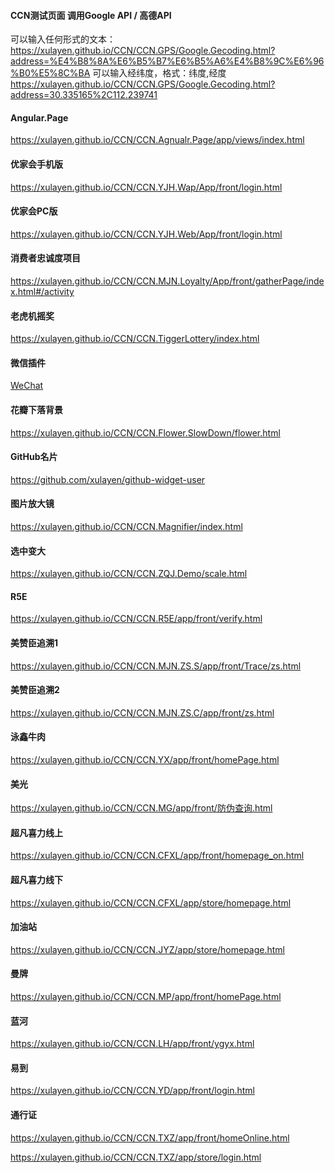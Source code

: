 ﻿#### CCN测试页面 调用Google API / 高德API

可以输入任何形式的文本： 
https://xulayen.github.io/CCN/CCN.GPS/Google.Gecoding.html?address=%E4%B8%8A%E6%B5%B7%E6%B5%A6%E4%B8%9C%E6%96%B0%E5%8C%BA
可以输入经纬度，格式：纬度,经度 
https://xulayen.github.io/CCN/CCN.GPS/Google.Gecoding.html?address=30.335165%2C112.239741

####  Angular.Page
https://xulayen.github.io/CCN/CCN.Agnualr.Page/app/views/index.html

#### 优家会手机版
https://xulayen.github.io/CCN/CCN.YJH.Wap/App/front/login.html

#### 优家会PC版
https://xulayen.github.io/CCN/CCN.YJH.Web/App/front/login.html

#### 消费者忠诚度项目
https://xulayen.github.io/CCN/CCN.MJN.Loyalty/App/front/gatherPage/index.html#/activity

#### 老虎机摇奖
https://xulayen.github.io/CCN/CCN.TiggerLottery/index.html

#### 微信插件
[WeChat](https://github.com/xulayen/WeChat)

#### 花瓣下落背景
https://xulayen.github.io/CCN/CCN.Flower.SlowDown/flower.html

#### GitHub名片
https://github.com/xulayen/github-widget-user

#### 图片放大镜
https://xulayen.github.io/CCN/CCN.Magnifier/index.html

#### 选中变大
https://xulayen.github.io/CCN/CCN.ZQJ.Demo/scale.html

#### R5E
https://xulayen.github.io/CCN/CCN.R5E/app/front/verify.html

#### 美赞臣追溯1
https://xulayen.github.io/CCN/CCN.MJN.ZS.S/app/front/Trace/zs.html

#### 美赞臣追溯2
https://xulayen.github.io/CCN/CCN.MJN.ZS.C/app/front/zs.html

#### 泳鑫牛肉
https://xulayen.github.io/CCN/CCN.YX/app/front/homePage.html

#### 美光
https://xulayen.github.io/CCN/CCN.MG/app/front/防伪查询.html

#### 超凡喜力线上
https://xulayen.github.io/CCN/CCN.CFXL/app/front/homepage_on.html

#### 超凡喜力线下
https://xulayen.github.io/CCN/CCN.CFXL/app/store/homepage.html

#### 加油站
https://xulayen.github.io/CCN/CCN.JYZ/app/store/homepage.html

#### 曼牌
https://xulayen.github.io/CCN/CCN.MP/app/front/homePage.html

#### 蓝河
https://xulayen.github.io/CCN/CCN.LH/app/front/ygyx.html

#### 易到
https://xulayen.github.io/CCN/CCN.YD/app/front/login.html

#### 通行证
https://xulayen.github.io/CCN/CCN.TXZ/app/front/homeOnline.html

https://xulayen.github.io/CCN/CCN.TXZ/app/store/login.html


